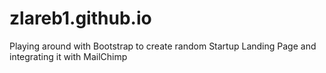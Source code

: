 # zlareb1.github.io

Playing around with Bootstrap to create random Startup Landing Page and integrating it with MailChimp

